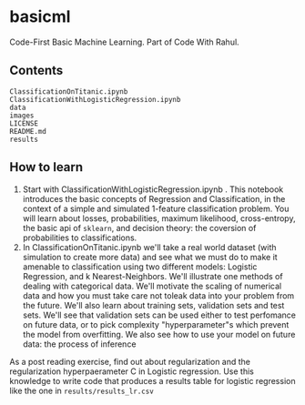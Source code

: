 # basicml
Code-First Basic Machine Learning. Part of Code With Rahul.


## Contents

```
ClassificationOnTitanic.ipynb
ClassificationWithLogisticRegression.ipynb
data
images
LICENSE
README.md
results
```

## How to learn

1. Start with ClassificationWithLogisticRegression.ipynb . This notebook introduces the basic concepts of
Regression and Classification, in the context of a simple and simulated 1-feature classification problem. You
will learn about losses, probabilities, maximum likelihood, cross-entropy, the basic api of `sklearn`, and 
decision theory: the coversion of probabilities to classifications.
2. In ClassificationOnTitanic.ipynb we'll take a real world dataset (with simulation to create more data) and
see what we must do to make it amenable to classification using two different models: Logistic Regression, and
k Nearest-Neighbors. We'll illustrate one methods of dealing with categorical data. We'll motivate the scaling of
numerical data and how you must take care not toleak data into your problem from the future. We'll also learn about training sets, validation sets and test sets. We'll see that validation sets can be used either to test perfomance on future data, or
to pick complexity "hyperparameter"s which prevent the model from overfitting. We also see how to use your model on future data: the process of inference

As a post reading exercise, find out about regularization and the regularization hyperpaerameter C in Logistic regression. Use this knowledge to write code that produces a results table for logistic regression like the one in `results/results_lr.csv`
